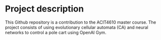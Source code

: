  # Project description
 
 This Github repository is a contribution to the ACIT4610 master course. The project consists of using evolutionary cellular automata (CA) and neural networks to control a pole cart using OpenAI Gym. 
